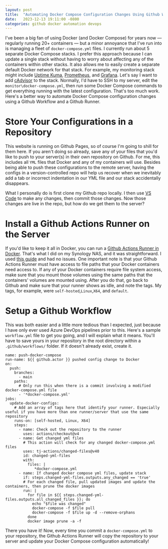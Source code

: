 ```yaml
---
layout: post
title:  "Automating Docker Compose Configuration Changes Using Github Workflow"
date:   2023-12-13 19:11:00 -0800
categories: github docker automation devops
---
```

I've been a big fan of using Docker (and Docker Compose) for years now — regularly running 20+ containers — but a minor annoyance that I've run into is managing a fleet of `docker-compose.yml` files.
I currently run about 5 separate Docker Compose stacks. I prefer this approach because I can update a single stack without having to worry about affecting any of the containers within other stacks.
It also allows me to easily create a separate default Docker network for that stack.
For example, my monitoring stack might include [Uptime Kuma](https://uptime.kuma.pet/), [Prometheus](https://prometheus.io/), and [Grafana](https://grafana.com/).
Let's say I want to add [cAdvisor](https://github.com/google/cadvisor) to the stack.
Normally, I'd have to SSH to my server, edit the `monitor\docker-compose.yml`, then run some Docker Compose commands to get everything running with the latest configuration.
That's too much work.
Here's a better way to automate Docker Compose configuration changes using a Github Workflow and a Github Runner.

# Store Your Configurations in a Repository

This website is running on Github Pages, so of course I'm going to shill for them here.
If you aren't doing so already, save any of your files that you'd like to push to your server(s) in their own repository on Github. For me, this includes all `YML` files that Docker and any of my containers will use.
Besides being able to push these configurations to the remote server, having the configs in a version-controlled repo will help us recover when we inevitably add a tab or incorrect indentation in our YML file and our stack accidentally disappears.

What I personally do is first clone my Github repo locally. I then use [VS Code](https://code.visualstudio.com/) to make any changes, then commit those changes. Now those changes are live in the repo, but how do we get them to the server?

# Install a Github Actions Runner on the Server
If you'd like to keep it all in Docker, you can run a [Github Actions Runner in Docker](https://github.com/myoung34/docker-github-actions-runner).
That's what I did on my Synology NAS, and it was straightforward.
I used [this guide](https://oleksandrkirichenko.com/blog/github-runner-on-synology/) and had no issues.
One important note is that your Github Actions Runner must have access to file paths that your Docker containers need access to.
If any of your Docker containers require file system access, make sure that you mount those volumes using the same paths that the containers' volumes are mounted using.
After you do that, go back to Github and make sure that your runner shows as idle, and note the tags. My tags, for example, were `self-hosted`,`Linux`,`X64`, and `default`.

# Setup a Github Workflow
This was both easier and a little more tedious than I expected, just because I have only ever used Azure DevOps pipelines prior to this. Here's a sample `workflow.yml` file to get you going, and I will explain what it means. You'll have to save yours in your repository in the root directory within a `.github/workflows/` folder. If it doesn't already exist, create it.

```
name: push-docker-compose
run-name: ${{ github.actor }} pushed config change to Docker
on:
  push:
    branches:
      - main
    paths:
      # Only run this when there is a commit involving a modified docker-compose.yml file
      - '*docker-compose.yml'
jobs:
  update-docker-configs:
    # Add an array of tags here that identify your runner. Especially useful if you have more than one runner/server that use the same repository
    runs-on: [self-hosted, Linux, X64]
    steps:
      - name: Check out the repository to the runner
        uses: actions/checkout@v4
      - name: Get changed yml files
        # This action will check for any changed docker-compose.yml files
        uses: tj-actions/changed-files@v40
        id: changed-yml-files
        with:
          files: |
             *docker-compose.yml
      - name: If changed docker compose yml files, update stack
        if: steps.changed-yml-files.outputs.any_changed == 'true'
        # For each changed file, pull updated images and update the containers, then prune the docker images
        run: |
          for file in ${{ steps.changed-yml-files.outputs.all_changed_files }}; do
            echo "$file was changed"
            docker-compose -f $file pull
            docker-compose -f $file up -d --remove-orphans
          done
          docker image prune -a -f
```

There you have it! Now, every time you commit a `docker-compose.yml` to your repository, the Github Actions Runner will copy the repository to your server and update your Docker Compose configuration automatically!